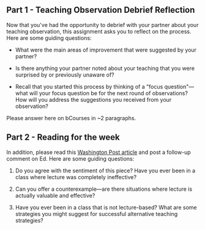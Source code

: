 ## Part 1 - Teaching Observation Debrief Reflection

Now that you've had the opportunity to debrief with your partner about your teaching observation, this assignment asks you to reflect on the process. Here are some guiding questions:

- What were the main areas of improvement that were suggested by your partner?

- Is there anything your partner noted about your teaching that you were surprised by or previously unaware of?

- Recall that you started this process by thinking of a "focus question"—what will your focus question be for the next round of observations? How will you address the suggestions you received from your observation?

Please answer here on bCourses in ~2 paragraphs.

## Part 2 - Reading for the week

In addition, please read this [Washington Post article](https://www.washingtonpost.com/news/answer-sheet/wp/2017/07/11/it-puts-kids-to-sleep-but-teachers-keep-lecturing-anyway-heres-what-to-do-about-it/) and post a follow-up comment on Ed. Here are some guiding questions:

1. Do you agree with the sentiment of this piece? Have you ever been in a class where lecture was completely ineffective?

2. Can you offer a counterexample—are there situations where lecture is actually valuable and effective?

3. Have you ever been in a class that is not lecture-based? What are some strategies you might suggest for successful alternative teaching strategies?
